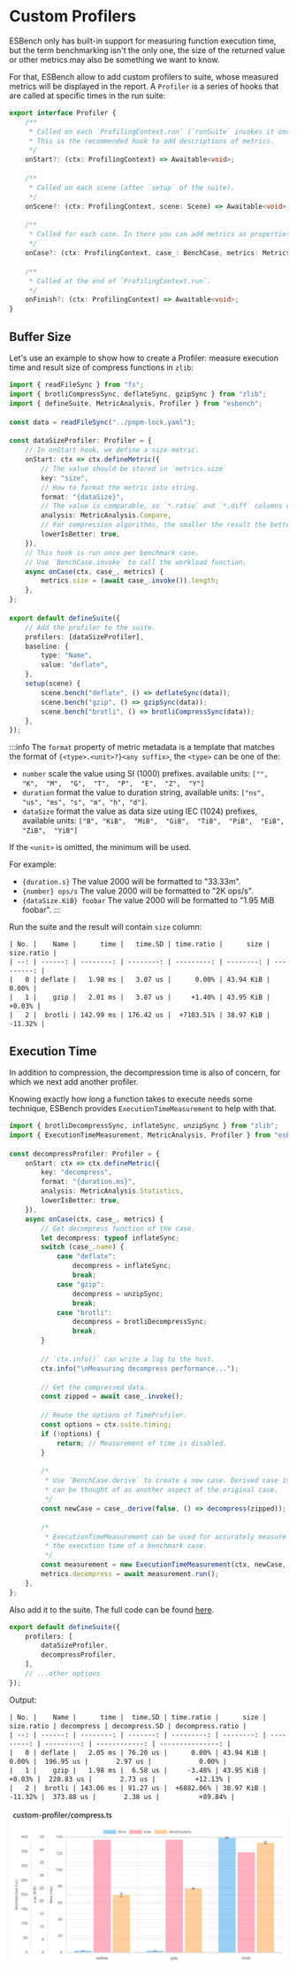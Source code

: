 # Custom Profilers

ESBench only has built-in support for measuring function execution time, but the term benchmarking isn't the only one, the size of the returned value or other metrics may also be something we want to know.

For that, ESBench allow to add custom profilers to suite, whose measured metrics will be displayed in the report. A `Profiler` is a series of hooks that are called at specific times in the run suite:

```typescript
export interface Profiler {
	/**
	 * Called on each `ProfilingContext.run` (`runSuite` invokes it once).
	 * This is the recommended hook to add descriptions of metrics.
	 */
	onStart?: (ctx: ProfilingContext) => Awaitable<void>;

	/**
	 * Called on each scene (after `setup` of the suite).
	 */
	onScene?: (ctx: ProfilingContext, scene: Scene) => Awaitable<void>;

	/**
	 * Called for each case. In there you can add metrics as properties to `metrics`.
	 */
	onCase?: (ctx: ProfilingContext, case_: BenchCase, metrics: Metrics) => Awaitable<void>;

	/**
	 * Called at the end of `ProfilingContext.run`.
	 */
	onFinish?: (ctx: ProfilingContext) => Awaitable<void>;
}
```

## Buffer Size

Let's use an example to show how to create a Profiler: measure execution time and result size of compress functions in `zlib`: 

```typescript
import { readFileSync } from "fs";
import { brotliCompressSync, deflateSync, gzipSync } from "zlib";
import { defineSuite, MetricAnalysis, Profiler } from "esbench";

const data = readFileSync("../pnpm-lock.yaml");

const dataSizeProfiler: Profiler = {
	// In onStart hook, we define a size metric.
	onStart: ctx => ctx.defineMetric({
        // The value should be stored in `metrics.size`
		key: "size",
        // How to format the metric into string.
		format: "{dataSize}",
        // The value is comparable, so `*.ratio` and `*.diff` columns can be drived from it.
		analysis: MetricAnalysis.Compare,
        // For compression algorithms, the smaller the result the better.
		lowerIsBetter: true,
	}),
    // This hook is run once per benchmark case.
    // Use `BenchCase.invoke` to call the workload function.
	async onCase(ctx, case_, metrics) {
		metrics.size = (await case_.invoke()).length;
	},
};

export default defineSuite({
    // Add the profiler to the suite.
	profilers: [dataSizeProfiler],
	baseline: {
		type: "Name",
		value: "deflate",
	},
	setup(scene) {
		scene.bench("deflate", () => deflateSync(data));
		scene.bench("gzip", () => gzipSync(data));
		scene.bench("brotli", () => brotliCompressSync(data));
	},
});
```

:::info
The `format` property of metric metadata is a template that matches the format of `{<type>.<unit>?}<any suffix>`, the `<type>` can be one of the:

- `number` scale the value using SI (1000) prefixes. available units: `["",  "K",  "M",  "G",  "T",  "P",  "E",  "Z",  "Y"]`
- `duration` format the value to duration string, available units: `["ns", "us", "ms", "s", "m", "h", "d"]`.
- `dataSize` format the value as data size using IEC (1024) prefixes, available units: `["B", "KiB",  "MiB",  "GiB",  "TiB",  "PiB",  "EiB",  "ZiB",  "YiB"]`

If the `<unit>` is omitted, the minimum will be used.

For example:
- `{duration.s}` The value 2000 will be formatted to "33.33m".
- `{number} ops/s` The value 2000 will be formatted to "2K ops/s".
- `{dataSize.KiB} foobar` The value 2000 will be formatted to "1.95 MiB foobar".
:::

Run the suite and the result will contain `size` column:

```text
| No. |    Name |      time |   time.SD | time.ratio |      size | size.ratio |
| --: | ------: | --------: | --------: | ---------: | --------: | ---------: |
|   0 | deflate |   1.98 ms |   3.07 us |      0.00% | 43.94 KiB |      0.00% |
|   1 |    gzip |   2.01 ms |   3.87 us |     +1.40% | 43.95 KiB |     +0.03% |
|   2 |  brotli | 142.99 ms | 176.42 us |  +7103.51% | 38.97 KiB |    -11.32% |
```

## Execution Time

In addition to compression, the decompression time is also of concern, for which we next add another profiler.

Knowing exactly how long a function takes to execute needs some technique, ESBench provides `ExecutionTimeMeasurement` to help with that.

```typescript
import { brotliDecompressSync, inflateSync, unzipSync } from "zlib";
import { ExecutionTimeMeasurement, MetricAnalysis, Profiler } from "esbench";

const decompressProfiler: Profiler = {
	onStart: ctx => ctx.defineMetric({
		key: "decompress",
		format: "{duration.ms}",
		analysis: MetricAnalysis.Statistics,
		lowerIsBetter: true,
	}),
	async onCase(ctx, case_, metrics) {
		// Get decompress function of the case.
		let decompress: typeof inflateSync;
		switch (case_.name) {
			case "deflate":
				decompress = inflateSync;
				break;
			case "gzip":
				decompress = unzipSync;
				break;
			case "brotli":
				decompress = brotliDecompressSync;
				break;
		}

		// `ctx.info()` can write a log to the host.
		ctx.info("\nMeasuring decompress performance...");

		// Get the compressed data.
		const zipped = await case_.invoke();

		// Reuse the options of TimeProfiler.
		const options = ctx.suite.timing;
		if (!options) {
			return; // Measurement of time is disabled.
		}

		/*
		 * Use `BenchCase.derive` to create a new case. Derived case is
 		 * can be thought of as another aspect of the original case.
 		 */
		const newCase = case_.derive(false, () => decompress(zipped));

		/*
		 * ExecutionTimeMeasurement can be used for accurately measure
		 * the execution time of a benchmark case.
		 */
		const measurement = new ExecutionTimeMeasurement(ctx, newCase, options);
		metrics.decompress = await measurement.run();
	},
};
```

Also add it to the suite. The full code can be found [here](https://github.com/ESBenchmark/ESBench/blob/master/example/custom-profiler/compress.ts).

```typescript
export default defineSuite({
	profilers: [
		dataSizeProfiler,
		decompressProfiler,
	],
	// ...other options
});
```

Output:

```text
| No. |    Name |      time |  time.SD | time.ratio |      size | size.ratio | decompress | decompress.SD | decompress.ratio |
| --: | ------: | --------: | -------: | ---------: | --------: | ---------: | ---------: | ------------: | ---------------: |
|   0 | deflate |   2.05 ms | 76.20 us |      0.00% | 43.94 KiB |      0.00% |  196.95 us |       2.97 us |            0.00% |
|   1 |    gzip |   1.98 ms |  6.58 us |     -3.48% | 43.95 KiB |     +0.03% |  220.83 us |       2.73 us |          +12.13% |
|   2 |  brotli | 143.06 ms | 91.27 us |  +6882.06% | 38.97 KiB |    -11.32% |  373.88 us |       2.38 us |          +89.84% |
```

![HTML report](../assets/chart-metrics.webp)
